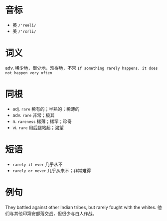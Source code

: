 # 音标

- 英 `/'reəli/`
- 美 `/'rɛrli/`

# 词义

adv. 稀少地，很少地，难得地，不常
`If something rarely happens, it does not happen very often`

# 同根

- adj. `rare` 稀有的；半熟的；稀薄的
- adv. `rare` 非常；极其
- n. `rareness` 稀薄；稀罕；珍奇
- vi. `rare` 用后腿站起；渴望

# 短语

- `rarely if ever` 几乎从不
- `rarely or never` 几乎从来不；非常难得

# 例句

They battled against other Indian tribes, but rarely fought with the whites.
他们与其他印第安部落交战，但很少与白人作战。


